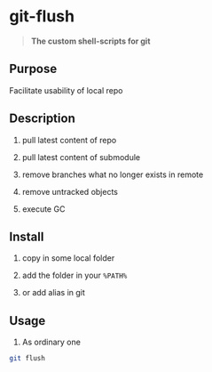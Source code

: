 # git-flush

>   **The custom shell-scripts for git**

##	Purpose

Facilitate usability of local repo

##   Description

1.	pull latest content of repo

1.	pull latest content of submodule

1.	remove branches what no longer exists in remote

1.	remove untracked objects

1.	execute GC

##   Install

1.	copy in some local folder

1.	add the folder in your `%PATH%`

1.	or add alias in git


##   Usage

1.  As ordinary one

```bash
git flush
```
